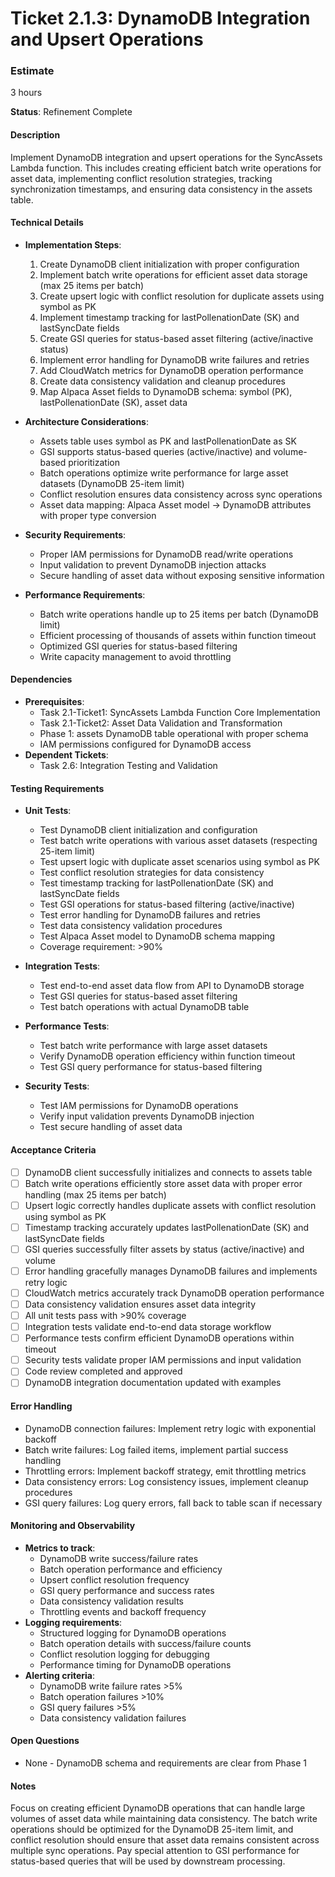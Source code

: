 # Ticket 2.1.3: DynamoDB Integration and Upsert Operations

### Estimate
3 hours

**Status**: Refinement Complete

#### Description
Implement DynamoDB integration and upsert operations for the SyncAssets Lambda function. This includes creating efficient batch write operations for asset data, implementing conflict resolution strategies, tracking synchronization timestamps, and ensuring data consistency in the assets table.

#### Technical Details
- **Implementation Steps**:
  1. Create DynamoDB client initialization with proper configuration
  2. Implement batch write operations for efficient asset data storage (max 25 items per batch)
  3. Create upsert logic with conflict resolution for duplicate assets using symbol as PK
  4. Implement timestamp tracking for lastPollenationDate (SK) and lastSyncDate fields
  5. Create GSI queries for status-based asset filtering (active/inactive status)
  6. Implement error handling for DynamoDB write failures and retries
  7. Add CloudWatch metrics for DynamoDB operation performance
  8. Create data consistency validation and cleanup procedures
  9. Map Alpaca Asset fields to DynamoDB schema: symbol (PK), lastPollenationDate (SK), asset data

- **Architecture Considerations**:
  - Assets table uses symbol as PK and lastPollenationDate as SK
  - GSI supports status-based queries (active/inactive) and volume-based prioritization
  - Batch operations optimize write performance for large asset datasets (DynamoDB 25-item limit)
  - Conflict resolution ensures data consistency across sync operations
  - Asset data mapping: Alpaca Asset model → DynamoDB attributes with proper type conversion

- **Security Requirements**:
  - Proper IAM permissions for DynamoDB read/write operations
  - Input validation to prevent DynamoDB injection attacks
  - Secure handling of asset data without exposing sensitive information

- **Performance Requirements**:
  - Batch write operations handle up to 25 items per batch (DynamoDB limit)
  - Efficient processing of thousands of assets within function timeout
  - Optimized GSI queries for status-based filtering
  - Write capacity management to avoid throttling

#### Dependencies
- **Prerequisites**:
  - Task 2.1-Ticket1: SyncAssets Lambda Function Core Implementation
  - Task 2.1-Ticket2: Asset Data Validation and Transformation
  - Phase 1: assets DynamoDB table operational with proper schema
  - IAM permissions configured for DynamoDB access
- **Dependent Tickets**:
  - Task 2.6: Integration Testing and Validation

#### Testing Requirements
- **Unit Tests**:
  - Test DynamoDB client initialization and configuration
  - Test batch write operations with various asset datasets (respecting 25-item limit)
  - Test upsert logic with duplicate asset scenarios using symbol as PK
  - Test conflict resolution strategies for data consistency
  - Test timestamp tracking for lastPollenationDate (SK) and lastSyncDate fields
  - Test GSI operations for status-based filtering (active/inactive)
  - Test error handling for DynamoDB failures and retries
  - Test data consistency validation procedures
  - Test Alpaca Asset model to DynamoDB schema mapping
  - Coverage requirement: >90%

- **Integration Tests**:
  - Test end-to-end asset data flow from API to DynamoDB storage
  - Test GSI queries for status-based asset filtering
  - Test batch operations with actual DynamoDB table

- **Performance Tests**:
  - Test batch write performance with large asset datasets
  - Verify DynamoDB operation efficiency within function timeout
  - Test GSI query performance for status-based filtering

- **Security Tests**:
  - Test IAM permissions for DynamoDB operations
  - Verify input validation prevents DynamoDB injection
  - Test secure handling of asset data

#### Acceptance Criteria
- [ ] DynamoDB client successfully initializes and connects to assets table
- [ ] Batch write operations efficiently store asset data with proper error handling (max 25 items per batch)
- [ ] Upsert logic correctly handles duplicate assets with conflict resolution using symbol as PK
- [ ] Timestamp tracking accurately updates lastPollenationDate (SK) and lastSyncDate fields
- [ ] GSI queries successfully filter assets by status (active/inactive) and volume
- [ ] Error handling gracefully manages DynamoDB failures and implements retry logic
- [ ] CloudWatch metrics accurately track DynamoDB operation performance
- [ ] Data consistency validation ensures asset data integrity
- [ ] All unit tests pass with >90% coverage
- [ ] Integration tests validate end-to-end data storage workflow
- [ ] Performance tests confirm efficient DynamoDB operations within timeout
- [ ] Security tests validate proper IAM permissions and input validation
- [ ] Code review completed and approved
- [ ] DynamoDB integration documentation updated with examples

#### Error Handling
- DynamoDB connection failures: Implement retry logic with exponential backoff
- Batch write failures: Log failed items, implement partial success handling
- Throttling errors: Implement backoff strategy, emit throttling metrics
- Data consistency errors: Log consistency issues, implement cleanup procedures
- GSI query failures: Log query errors, fall back to table scan if necessary

#### Monitoring and Observability
- **Metrics to track**:
  - DynamoDB write success/failure rates
  - Batch operation performance and efficiency
  - Upsert conflict resolution frequency
  - GSI query performance and success rates
  - Data consistency validation results
  - Throttling events and backoff frequency
- **Logging requirements**:
  - Structured logging for DynamoDB operations
  - Batch operation details with success/failure counts
  - Conflict resolution logging for debugging
  - Performance timing for DynamoDB operations
- **Alerting criteria**:
  - DynamoDB write failure rates >5%
  - Batch operation failures >10%
  - GSI query failures >5%
  - Data consistency validation failures

#### Open Questions
- None - DynamoDB schema and requirements are clear from Phase 1

#### Notes
Focus on creating efficient DynamoDB operations that can handle large volumes of asset data while maintaining data consistency. The batch write operations should be optimized for the DynamoDB 25-item limit, and conflict resolution should ensure that asset data remains consistent across multiple sync operations. Pay special attention to GSI performance for status-based queries that will be used by downstream processing. 